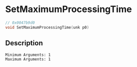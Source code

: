 # SetMaximumProcessingTime
```c
// 0x0047b9d0
void SetMaximumProcessingTime(unk p0)
```
## Description
```
Minimum Arguments: 1
Maximum Arguments: 1
```
